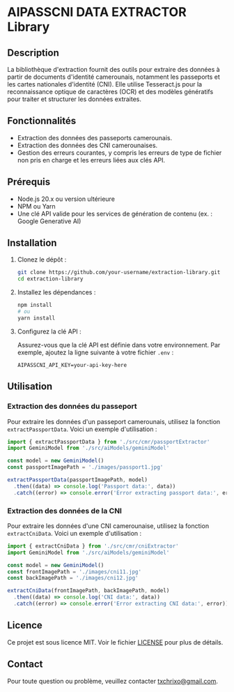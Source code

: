 # AIPASSCNI DATA EXTRACTOR Library

## Description

La bibliothèque d'extraction fournit des outils pour extraire des données à partir de documents d'identité camerounais, notamment les passeports et les cartes nationales d'identité (CNI). Elle utilise Tesseract.js pour la reconnaissance optique de caractères (OCR) et des modèles génératifs pour traiter et structurer les données extraites.

## Fonctionnalités

- Extraction des données des passeports camerounais.
- Extraction des données des CNI camerounaises.
- Gestion des erreurs courantes, y compris les erreurs de type de fichier non pris en charge et les erreurs liées aux clés API.

## Prérequis

- Node.js 20.x ou version ultérieure
- NPM ou Yarn
- Une clé API valide pour les services de génération de contenu (ex. : Google Generative AI)

## Installation

1. Clonez le dépôt :

   ```bash
   git clone https://github.com/your-username/extraction-library.git
   cd extraction-library
   ```

2. Installez les dépendances :

   ```bash
   npm install
   # ou
   yarn install
   ```

3. Configurez la clé API :

   Assurez-vous que la clé API est définie dans votre environnement. Par exemple, ajoutez la ligne suivante à votre fichier `.env` :

   ```
   AIPASSCNI_API_KEY=your-api-key-here
   ```

## Utilisation

### Extraction des données du passeport

Pour extraire les données d'un passeport camerounais, utilisez la fonction `extractPassportData`. Voici un exemple d'utilisation :

```typescript
import { extractPassportData } from './src/cmr/passportExtractor'
import GeminiModel from './src/aiModels/geminiModel'

const model = new GeminiModel()
const passportImagePath = './images/passport1.jpg'

extractPassportData(passportImagePath, model)
  .then((data) => console.log('Passport data:', data))
  .catch((error) => console.error('Error extracting passport data:', error))
```

### Extraction des données de la CNI

Pour extraire les données d'une CNI camerounaise, utilisez la fonction `extractCniData`. Voici un exemple d'utilisation :

```typescript
import { extractCniData } from './src/cmr/cniExtractor'
import GeminiModel from './src/aiModels/geminiModel'

const model = new GeminiModel()
const frontImagePath = './images/cni11.jpg'
const backImagePath = './images/cni12.jpg'

extractCniData(frontImagePath, backImagePath, model)
  .then((data) => console.log('CNI data:', data))
  .catch((error) => console.error('Error extracting CNI data:', error))
```

## Licence

Ce projet est sous licence MIT. Voir le fichier [LICENSE](LICENSE) pour plus de détails.

## Contact

Pour toute question ou problème, veuillez contacter [txchrixo@gmail.com](mailto:txchrixo@gmail.com).
